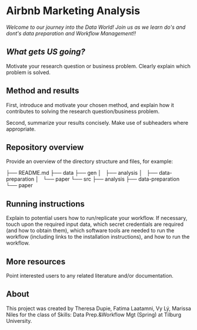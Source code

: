 # Airbnb Marketing Analysis

*Welcome to our journey into the Data World! Join us as we learn do's and dont's data preparation and Workflow Management!!*


## *What gets US going?*

Motivate your research question or business problem. Clearly explain which problem is solved.


## Method and results

First, introduce and motivate your chosen method, and explain how it contributes to solving the research question/business problem.

Second, summarize your results concisely. Make use of subheaders where appropriate.


## Repository overview

Provide an overview of the directory structure and files, for example:

├── README.md
├── data
├── gen
│   ├── analysis
│   ├── data-preparation
│   └── paper
└── src
    ├── analysis
    ├── data-preparation
    └── paper


## Running instructions

Explain to potential users how to run/replicate your workflow. If necessary, touch upon the required input data, which secret credentials are required (and how to obtain them), which software tools are needed to run the workflow (including links to the installation instructions), and how to run the workflow.


## More resources

Point interested users to any related literature and/or documentation.


## About

This project was created by Theresa Dupie, Fatima Laatamni, Vy Lý, Marissa Niles for the class of Skills: Data Prep.&Workflow Mgt (Spring) at Tilburg University.

